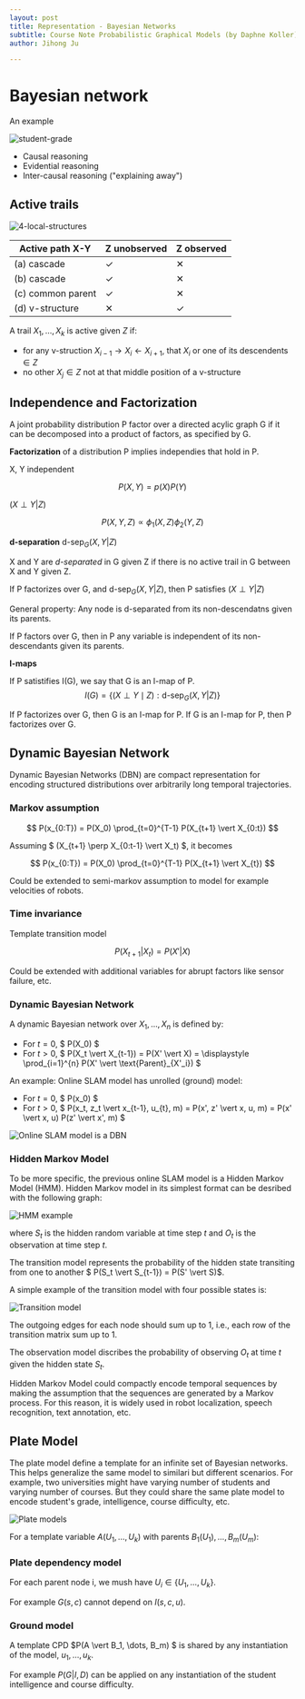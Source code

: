 ```yaml
---
layout: post
title: Representation - Bayesian Networks
subtitle: Course Note Probabilistic Graphical Models (by Daphne Koller)
author: Jihong Ju

---
```


# Bayesian network

An example

![student-grade](https://ermongroup.github.io/cs228-notes/assets/img/grade-model.png)

 - Causal reasoning
 - Evidential reasoning
 - Inter-causal reasoning ("explaining away")



## Active trails

![4-local-structures](https://ermongroup.github.io/cs228-notes/assets/img/3node-bayesnets.png)


| Active path X-Y   | Z unobserved | Z observed |
| ----------------- | ------------ | ---------- |
| (a) cascade       | ✓            | ✕          |
| (b) cascade       | ✓            | ✕          |
| (c) common parent | ✓            | ✕          |
| (d) v-structure   | ✕            | ✓          |

A trail $X_1, \dots, X_k$ is active given $Z$ if:
 - for any v-struction $X_{i-1} \rightarrow X_i \leftarrow X_{i+1}$, that $X_i$ or one of its descendents $\in Z$
 - no other $X_j \in Z$ not at that middle position of a v-structure

## Independence and Factorization

A joint probability distribution P factor over a directed acylic graph G if it can be decomposed into a product of factors, as specified by G.

__Factorization__ of a distribution P implies independies that hold in P.

X, Y independent

$$
P(X,Y) = p(X)P(Y)
$$

$(X \perp Y \vert Z)$

$$
P(X,Y,Z) \propto \phi_1(X,Z) \phi_2(Y,Z)
$$



__d-separation__ $\text{d-sep}_{G}{(X,Y\vert Z)}$

X and Y are _d-separated_ in G given Z if there is no active trail in G between X and Y given Z.

If P factorizes over G, and $\text{d-sep}_{G}{(X,Y\vert Z)}$, then P satisfies $(X \perp Y \vert Z)$



General property: Any node is d-separated from its non-descendatns given its parents.

If P factors over G, then in P any variable is independent of its non-descendants given its parents.

__I-maps__


If P satistifies I(G), we say that G is an I-map of P.
$$
I(G) = \{(X \perp Y \mid  Z) : \text{d-sep}_{G}{(X,Y\vert Z)}\}
$$


If P factorizes over G, then G is an I-map for P.
If G is an I-map for P, then P factorizes over G.



## Dynamic Bayesian Network

Dynamic Bayesian Networks (DBN) are compact representation for encoding structured distributions over arbitrarily long temporal trajectories.


### Markov assumption

$$
P(x_{0:T}) = P(X_0) \prod_{t=0}^{T-1} P(X_{t+1} \vert X_{0:t})
$$


Assuming $ (X_{t+1} \perp X_{0:t-1} \vert X_t) $, it becomes

$$
P(x_{0:T}) = P(X_0) \prod_{t=0}^{T-1} P(X_{t+1} \vert X_{t})
$$

Could be extended to semi-markov assumption to model for example velocities of robots.

### Time invariance

Template transition model

$$
P(X_{t+1} \vert X_{t}) = P(X' \vert X)
$$

Could be extended with additional variables for abrupt factors like sensor failure, etc.


### Dynamic Bayesian Network

A dynamic Bayesian network over $X_1, \dots, X_n$ is defined by:
 - For $t = 0$, $ P(X_0) $
 - For $t > 0$, $ P(X_t \vert X_{t-1}) = P(X' \vert X) = \displaystyle \prod_{i=1}^{n} P(X' \vert \text{Parent}_{X'_i}) $


An example: Online SLAM model has unrolled (ground) model:
 - For $t = 0$, $ P(x_0) $
 - For $t > 0$, $ P(x_t, z_t \vert x_{t-1}, u_{t}, m) = P(x', z' \vert x, u, m) = P(x' \vert x, u) P(z' \vert x', m) $

![Online SLAM model is a DBN](https://www.dropbox.com/s/zcl4egxe6trgx1i/online-slam.png?dl=1)


### Hidden Markov Model

To be more specific, the previous online SLAM model is a Hidden Markov Model (HMM). Hidden Markov model in its simplest format can be desribed with the following graph:

![HMM example](https://www.dropbox.com/s/3nk7se5xycbzkaw/hmm.png?dl=1)

where $S_t$ is the hidden random variable at time step $t$ and $O_t$ is the observation at time step $t$.

The transition model represents the probability of the hidden state transiting from one to another $ P(S_t \vert S_{t-1}) = P(S' \vert S)$.

A simple example of the transition model with four possible states is:

![Transition model](https://www.dropbox.com/s/w95jsbcvqg2sf28/transition_model.png?dl=1)

The outgoing edges for each node should sum up to 1, i.e., each row of the transition matrix sum up to 1.

The observation model discribes the probability of observing $O_t$ at time $t$ given the hidden state $S_t$.

Hidden Markov Model could compactly encode temporal sequences by making the assumption that the sequences are generated by a Markov process. For this reason, it is widely used in robot localization, speech recognition, text annotation, etc.

## Plate Model

The plate model define a template for an infinite set of Bayesian networks. This helps generalize the same model to similari but different scenarios. For example, two universities might have varying number of students and varying number of courses. But they could share the same plate model to encode student's grade, intelligence, course difficulty, etc.

![Plate models](https://www.dropbox.com/s/91wrvf2muqmnorp/plate_models.png?dl=1)


For a template variable $A(U_1,\dots,U_k)$ with parents $B_1(U_1),\dots,B_m(U_m)$:

### Plate dependency model

For each parent node i, we mush have $U_i \in \{U_1, \dots, U_k\}$.


For example $G(s, c)$ cannot depend on $I(s, c, u)$.

### Ground model

A template CPD $P(A \vert B_1, \dots, B_m) $ is shared by any instantiation of the model, $u_1, \dots, u_k$.

For example $P(G \vert I, D)$ can be applied on any instantiation of the student intelligence and course difficulty.
